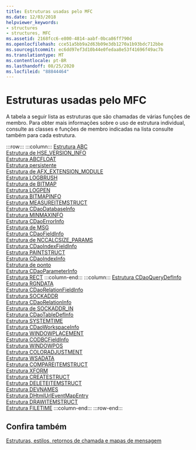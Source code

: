 ```yaml
---
title: Estruturas usadas pelo MFC
ms.date: 12/03/2018
helpviewer_keywords:
- structures
- structures, MFC
ms.assetid: 2168fcc6-e800-4814-aabf-0bca86ff790d
ms.openlocfilehash: cce51a5bb9a2d63b09e3db1270a1b93bdc712bbe
ms.sourcegitcommit: ec6dd97ef3d10b44e0fedaa8e53f41696f49ac7b
ms.translationtype: MT
ms.contentlocale: pt-BR
ms.lasthandoff: 08/25/2020
ms.locfileid: "88844464"
---
```

# <a name="structures-used-by-mfc"></a>Estruturas usadas pelo MFC

A tabela a seguir lista as estruturas que são chamadas de várias funções de membro. Para obter mais informações sobre o uso de estrutura individual, consulte as classes e funções de membro indicadas na lista consulte também para cada estrutura.

:::row:::
   :::column:::
      [Estrutura ABC](/windows/win32/api/wingdi/ns-wingdi-abc)\
      [Estrutura de HSE_VERSION_INFO](../../mfc/reference/hse-version-info-structure.md)\
      [Estrutura ABCFLOAT](/windows/win32/api/wingdi/ns-wingdi-abcfloat)\
      [Estrutura persistente](/windows/win32/api/winsock/ns-winsock-linger)\
      [Estrutura de AFX_EXTENSION_MODULE](../../mfc/reference/afx-extension-module-structure.md)\
      [Estrutura LOGBRUSH](/windows/win32/api/wingdi/ns-wingdi-logbrush)\
      [Estrutura de BITMAP](/windows/win32/api/wingdi/ns-wingdi-bitmap)\
      [Estrutura LOGPEN](/windows/win32/api/Wingdi/ns-wingdi-logpen)\
      [Estrutura BITMAPINFO](/windows/win32/api/wingdi/ns-wingdi-bitmapinfo)\
      [Estrutura MEASUREITEMSTRUCT](/windows/win32/api/winuser/ns-winuser-measureitemstruct)\
      [Estrutura CDaoDatabaseInfo](../../mfc/reference/cdaodatabaseinfo-structure.md)\
      [Estrutura MINMAXINFO](/windows/win32/api/winuser/ns-winuser-minmaxinfo)\
      [Estrutura CDaoErrorInfo](../../mfc/reference/cdaoerrorinfo-structure.md)\
      [Estrutura de MSG](/windows/win32/api/winuser/ns-winuser-msg)\
      [Estrutura CDaoFieldInfo](../../mfc/reference/cdaofieldinfo-structure.md)\
      [Estrutura de NCCALCSIZE_PARAMS](/windows/win32/api/winuser/ns-winuser-nccalcsize_params)\
      [Estrutura CDaoIndexFieldInfo](../../mfc/reference/cdaoindexfieldinfo-structure.md)\
      [Estrutura PAINTSTRUCT](/windows/win32/api/winuser/ns-winuser-paintstruct)\
      [Estrutura CDaoIndexInfo](../../mfc/reference/cdaoindexinfo-structure.md)\
      [Estrutura de ponto](/windows/win32/api/windef/ns-windef-point)\
      [Estrutura CDaoParameterInfo](../../mfc/reference/cdaoparameterinfo-structure.md)\
      [Estrutura RECT](/windows/win32/api/windef/ns-windef-rect)
   :::column-end:::
   :::column:::
      [Estrutura CDaoQueryDefInfo](../../mfc/reference/cdaoquerydefinfo-structure.md)\
      [Estrutura RGNDATA](/windows/win32/api/wingdi/ns-wingdi-rgndata)\
      [Estrutura CDaoRelationFieldInfo](../../mfc/reference/cdaorelationfieldinfo-structure.md)\
      [Estrutura SOCKADDR](/windows/win32/winsock/sockaddr-2)\
      [Estrutura CDaoRelationInfo](../../mfc/reference/cdaorelationinfo-structure.md)\
      [Estrutura de SOCKADDR_IN](/windows/win32/winsock/sockaddr-2)\
      [Estrutura CDaoTableDefInfo](../../mfc/reference/cdaotabledefinfo-structure.md)\
      [Estrutura SYSTEMTIME](/windows/win32/api/minwinbase/ns-minwinbase-systemtime)\
      [Estrutura CDaoWorkspaceInfo](../../mfc/reference/cdaoworkspaceinfo-structure.md)\
      [Estrutura WINDOWPLACEMENT](/windows/win32/api/winuser/ns-winuser-windowplacement)\
      [Estrutura CODBCFieldInfo](../../mfc/reference/codbcfieldinfo-structure.md)\
      [Estrutura WINDOWPOS](/windows/win32/api/winuser/ns-winuser-windowpos)\
      [Estrutura COLORADJUSTMENT](/windows/win32/api/wingdi/ns-wingdi-coloradjustment)\
      [Estrutura WSADATA](/windows/win32/api/winsock2/ns-winsock2-wsadata)\
      [Estrutura COMPAREITEMSTRUCT](/windows/win32/api/winuser/ns-winuser-compareitemstruct)\
      [Estrutura XFORM](/windows/win32/api/wingdi/ns-wingdi-xform)\
      [Estrutura CREATESTRUCT](/windows/win32/api/winuser/ns-winuser-createstructw)\
      [Estrutura DELETEITEMSTRUCT](/windows/win32/api/winuser/ns-winuser-deleteitemstruct)\
      [Estrutura DEVNAMES](/windows/win32/api/commdlg/ns-commdlg-devnames)\
      [Estrutura DHtmlUrlEventMapEntry](../../mfc/reference/dhtmlurleventmapentry-structure.md)\
      [Estrutura DRAWITEMSTRUCT](/windows/win32/api/winuser/ns-winuser-drawitemstruct)\
      [Estrutura FILETIME](/windows/win32/api/minwinbase/ns-minwinbase-filetime)
   :::column-end:::
:::row-end:::

## <a name="see-also"></a>Confira também

[Estruturas, estilos, retornos de chamada e mapas de mensagem](../../mfc/reference/structures-styles-callbacks-and-message-maps.md)
